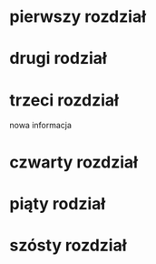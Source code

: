 # pierwszy rozdział #
# drugi rodział #
# trzeci rozdział #
nowa informacja
# czwarty rozdział #
# piąty rodział #

# szósty rozdział # 

